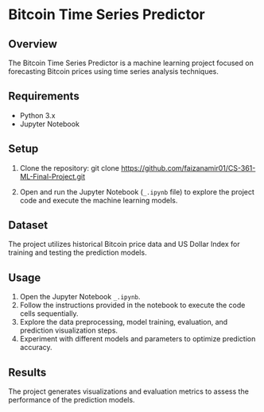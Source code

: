 # Bitcoin Time Series Predictor

## Overview
The Bitcoin Time Series Predictor is a machine learning project focused on forecasting Bitcoin prices using time series analysis techniques.

## Requirements
- Python 3.x
- Jupyter Notebook

## Setup
1. Clone the repository:
git clone https://github.com/faizanamir01/CS-361-ML-Final-Project.git

2. Open and run the Jupyter Notebook (`_.ipynb` file) to explore the project code and execute the machine learning models.

## Dataset
The project utilizes historical Bitcoin price data and US Dollar Index for training and testing the prediction models.

## Usage
1. Open the Jupyter Notebook `_.ipynb`.
2. Follow the instructions provided in the notebook to execute the code cells sequentially.
3. Explore the data preprocessing, model training, evaluation, and prediction visualization steps.
4. Experiment with different models and parameters to optimize prediction accuracy.

## Results
The project generates visualizations and evaluation metrics to assess the performance of the prediction models.
